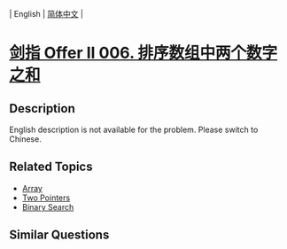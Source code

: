 
| English | [简体中文](README.md) |

# [剑指 Offer II 006. 排序数组中两个数字之和](https://leetcode-cn.com/problems/kLl5u1/)

## Description

<p>English description is not available for the problem. Please switch to Chinese.</p>


## Related Topics

- [Array](https://leetcode-cn.com/tag/array)
- [Two Pointers](https://leetcode-cn.com/tag/two-pointers)
- [Binary Search](https://leetcode-cn.com/tag/binary-search)

## Similar Questions


